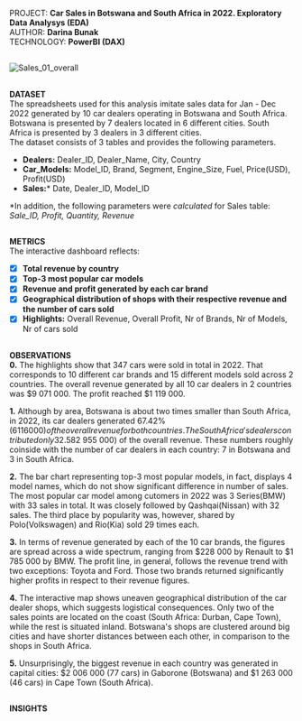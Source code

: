 PROJECT: **Car Sales in Botswana and South Africa in 2022. Exploratory Data Analysys (EDA)**  
AUTHOR: **Darina Bunak**  
TECHNOLOGY: **PowerBI (DAX)**  

##  
![Sales_01_overall](https://github.com/user-attachments/assets/1206a116-d450-468e-ad64-0812cdf59d7c)

##  
**DATASET**  
The spreadsheets used for this analysis imitate sales data for Jan - Dec 2022 generated by 10 car dealers operating in Botswana and South Africa.    
Botswana is presented by 7 dealers located in 6 different cities. South Africa is presented by 3 dealers in 3 different cities.   
The dataset consists of 3 tables and provides the following parameters.  

  * **Dealers:** Dealer_ID, Dealer_Name, City, Country  
  * **Car_Models:** Model_ID, Brand, Segment, Engine_Size, Fuel, Price(USD), Profit(USD)  
  * **Sales:*** Date, Dealer_ID, Model_ID
    
*In addition, the following parameters were *calculated* for Sales table: *Sale_ID, Profit, Quantity, Revenue*
##  

**METRICS**  
The interactive dashboard reflects:
- [x] **Total revenue by country**  
- [x] **Top-3 most popular car models**  
- [x] **Revenue and profit generated by each car brand**  
- [x] **Geographical distribution of shops with their respective revenue and the number of cars sold**
- [x] **Highlights:** Overall Revenue, Overall Profit, Nr of Brands, Nr of Models, Nr of cars sold
##  

**OBSERVATIONS**  
**0.** The highlights show that 347 cars were sold in total in 2022. That corresponds to 10 different car brands and 15 different models sold across 2 countries. The overall revenue generated by all 10 car dealers in 2 countries was $9 071 000. The profit reached $1 119 000.  

**1.** Although by area, Botswana is about two times smaller than South Africa, in 2022, its car dealers generated 67.42% ($6 116 000) of the overall revenue for both countries. The South Africa's dealers contributed only 32.58% ($2 955 000) of the overall revenue. These numbers roughly coinside with the number of car dealers in each country: 7 in Botswana and 3 in South Africa.  

**2.** The bar chart representing top-3 most popular models, in fact, displays 4 model names, which do not show significant difference in number of sales. The most popular car model among cutomers in 2022 was 3 Series(BMW) with 33 sales in total. It was closely followed by Qashqai(Nissan) with 32 sales. The third place by popularity was, however, shared by Polo(Volkswagen) and Rio(Kia) sold 29 times each.  

**3.** In terms of revenue generated by each of the 10 car brands, the figures are spread across a wide spectrum, ranging from $228 000 by Renault to $1 785 000 by BMW. The profit line, in general, follows the revenue trend with two exceptions: Toyota and Ford. Those two brands returned significantly higher profits in respect to their revenue figures.

**4.** The interactive map shows uneaven geographical distribution of the car dealer shops, which suggests logistical consequences. Only two of the sales points are located on the coast (South Africa: Durban, Cape Town), while the rest is situated inland. Botswana's shops are clustered around big cities and have shorter distances between each other, in comparison to the shops in South Africa.

**5.** Unsurprisingly, the biggest revenue in each country was generated in capital cities: $2 006 000 (77 cars) in Gaborone (Botswana) and $1 263 000 (46 cars) in Cape Town (South Africa).

##  

**INSIGHTS**

##  
